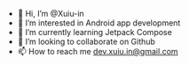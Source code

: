 - 👋 Hi, I’m @Xuiu-in
- 👀 I’m interested in Android app development
- 🌱 I’m currently learning Jetpack Compose
- 💞️ I’m looking to collaborate on Github
- 📫 How to reach me dev.xuiu.in@gmail.com

<!---
Xuiu-in/Xuiu-in is a ✨ special ✨ repository because its `README.md` (this file) appears on your GitHub profile.
You can click the Preview link to take a look at your changes.
--->
